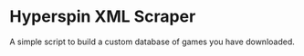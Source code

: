 Hyperspin XML Scraper
=====================
A simple script to build a custom database of games you have downloaded.